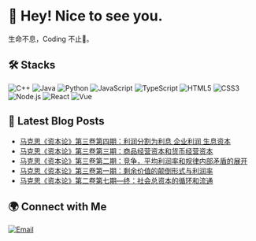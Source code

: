 # 👋 Hey! Nice to see you.

生命不息，Coding 不止🌱。

## 🛠️ Stacks

![C++](https://img.shields.io/badge/-C++-00599C?style=flat-square&logo=c%2B%2B&logoColor=white)
![Java](https://img.shields.io/badge/-Java-007396?style=flat-square&logo=java&logoColor=white)
![Python](https://img.shields.io/badge/-Python-3776AB?style=flat-square&logo=python&logoColor=white)
![JavaScript](https://img.shields.io/badge/-JavaScript-F7DF1E?style=flat-square&logo=javascript&logoColor=black)
![TypeScript](https://img.shields.io/badge/-TypeScript-3178C6?style=flat-square&logo=typescript&logoColor=white)
![HTML5](https://img.shields.io/badge/-HTML5-E34F26?style=flat-square&logo=html5&logoColor=white)
![CSS3](https://img.shields.io/badge/-CSS3-1572B6?style=flat-square&logo=css3&logoColor=white)
![Node.js](https://img.shields.io/badge/-Node.js-339933?style=flat-square&logo=node.js&logoColor=white)
![React](https://img.shields.io/badge/-React-45b8d8?style=flat-square&logo=react&logoColor=white)
![Vue](https://img.shields.io/badge/-Vue-4FC08D?style=flat-square&logo=vue.js&logoColor=white)

## 📕 Latest Blog Posts

<!-- BLOG-POST-LIST:START -->
- [马克思《资本论》第三卷第四期：利润分割为利息 企业利润 生息资本](https://blog.invictusqiu.top/2025/07/16/Capital-15/)
- [马克思《资本论》第三卷第三期：商品经营资本和货币经营资本](https://blog.invictusqiu.top/2025/07/15/Capital-14/)
- [马克思《资本论》第三卷第二期：竞争，平均利润率和规律内部矛盾的展开](https://blog.invictusqiu.top/2025/06/08/Capital-13/)
- [马克思《资本论》第三卷第一期：剩余价值的颠倒形式与利润率](https://blog.invictusqiu.top/2025/06/07/Capital-12/)
- [马克思《资本论》第二卷第七期—终：社会总资本的循环和流通](https://blog.invictusqiu.top/2025/06/06/Capital-11/)
<!-- BLOG-POST-LIST:END -->

## 🌍 Connect with Me
[![Email](https://img.shields.io/badge/Email-qqdas522%40gmail.com-blue?style=flat-square&logo=gmail&logoColor=white)](mailto:qqdas522@gmail.com)

